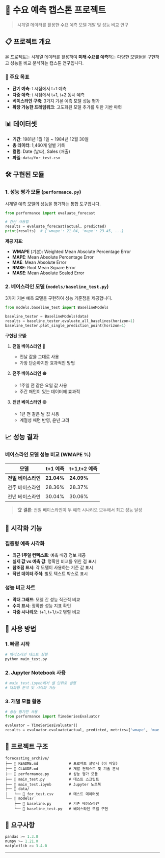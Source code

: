 # 🔮 수요 예측 캡스톤 프로젝트

> 시계열 데이터를 활용한 수요 예측 모델 개발 및 성능 비교 연구

## 📋 프로젝트 개요

본 프로젝트는 시계열 데이터를 활용하여 **미래 수요를 예측**하는 다양한 모델들을 구현하고 성능을 비교 분석하는 캡스톤 연구입니다.

### 🎯 주요 목표

- **단기 예측**: t 시점에서 t+1 예측
- **다중 예측**: t 시점에서 t+1, t+2 동시 예측
- **베이스라인 구축**: 3가지 기본 예측 모델 성능 평가
- **확장 가능한 프레임워크**: 고도화된 모델 추가를 위한 기반 마련

## 📊 데이터셋

- **기간**: 1981년 1월 1일 ~ 1984년 12월 30일
- **총 데이터**: 1,460개 일별 기록
- **컬럼**: Date (날짜), Sales (매출)
- **파일**: `data/for_test.csv`

## 🛠 구현된 모듈

### 1. 성능 평가 모듈 (`performance.py`)

시계열 예측 모델의 성능을 평가하는 통합 도구입니다.

```python
from performance import evaluate_forecast

# 간단 사용법
results = evaluate_forecast(actual, predicted)
print(results)  # {'wmape': 21.04, 'mape': 23.45, ...}
```

**제공 지표**:

- **WMAPE** (기본): Weighted Mean Absolute Percentage Error
- **MAPE**: Mean Absolute Percentage Error
- **MAE**: Mean Absolute Error
- **RMSE**: Root Mean Square Error
- **MASE**: Mean Absolute Scaled Error

### 2. 베이스라인 모델 (`models/baseline_test.py`)

3가지 기본 예측 모델을 구현하여 성능 기준점을 제공합니다.

```python
from models.baseline_test import BaselineModels

baseline_tester = BaselineModels(data)
results = baseline_tester.evaluate_all_baselines(horizon=1)
baseline_tester.plot_single_prediction_point(horizon=1)
```

**구현된 모델**:

1. **전일 베이스라인** 🔴

   - 전날 값을 그대로 사용
   - 가장 단순하지만 효과적인 방법

2. **전주 베이스라인** 🟠

   - 1주일 전 같은 요일 값 사용
   - 주간 패턴이 있는 데이터에 효과적

3. **전년 베이스라인** 🟣
   - 1년 전 같은 날 값 사용
   - 계절성 패턴 반영, 윤년 고려

## 📈 성능 결과

### 베이스라인 모델 성능 비교 (WMAPE %)

| 모델                | t+1 예측   | t+1,t+2 예측 |
| ------------------- | ---------- | ------------ |
| **전일 베이스라인** | **21.04%** | **24.09%**   |
| 전주 베이스라인     | 28.36%     | 28.37%       |
| 전년 베이스라인     | 30.04%     | 30.06%       |

> 🏆 **결론**: 전일 베이스라인이 두 예측 시나리오 모두에서 최고 성능 달성

## 🎨 시각화 기능

### 집중형 예측 시각화

- **최근 1주일 컨텍스트**: 예측 배경 정보 제공
- **실제 값 vs 예측 값**: 명확한 비교를 위한 점 표시
- **참조점 표시**: 각 모델이 사용하는 기준 값 표시
- **작년 데이터 주석**: 별도 텍스트 박스로 표시

### 성능 비교 차트

- **막대 그래프**: 모델 간 성능 직관적 비교
- **수치 표시**: 정확한 성능 지표 확인
- **다중 시나리오**: t+1, t+1,t+2 병렬 비교

## 🚀 사용 방법

### 1. 빠른 시작

```bash
# 베이스라인 테스트 실행
python main_test.py
```

### 2. Jupyter Notebook 사용

```python
# main_test.ipynb에서 셀 단위로 실행
# 대화형 분석 및 시각화 가능
```

### 3. 개별 모듈 활용

```python
# 성능 평가만 사용
from performance import TimeSeriesEvaluator

evaluator = TimeSeriesEvaluator()
results = evaluator.evaluate(actual, predicted, metrics=['wmape', 'mae'])
```

## 📁 프로젝트 구조

```
forecasting_archive/
├── 📄 README.md              # 프로젝트 설명서 (이 파일)
├── 📄 CLAUDE.md              # 개발 컨텍스트 및 기술 문서
├── 📄 performance.py         # 성능 평가 모듈
├── 📄 main_test.py           # 테스트 스크립트
├── 📄 main_test.ipynb        # Jupyter 노트북
├── 📂 data/
│   └── 📄 for_test.csv       # 테스트 데이터셋
└── 📂 models/
    ├── 📄 baseline.py        # 기존 베이스라인
    └── 📄 baseline_test.py   # 베이스라인 모델 구현
```

## 🔧 요구사항

```python
pandas >= 1.3.0
numpy >= 1.21.0
matplotlib >= 3.4.0
```

---

<div align="center">

</div>
